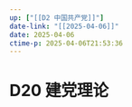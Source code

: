```yaml
---
up: ["[[D2 中国共产党]]"]
date-link: "[[2025-04-06]]"
date: 2025-04-06
ctime-p: 2025-04-06T21:53:36
---
```


# D20 建党理论
